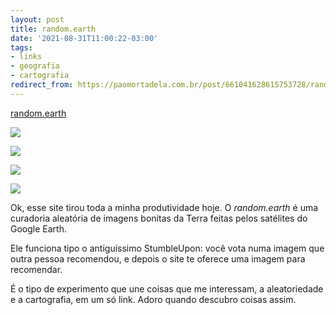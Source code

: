 ```yaml
---
layout: post
title: random.earth
date: '2021-08-31T11:00:22-03:00'
tags:
- links
- geografia
- cartografia
redirect_from: https://paomortadela.com.br/post/661041628615753728/randomearth
---
```

[random.earth](https://random.earth/)  

![](https://64.media.tumblr.com/13ece4f0c07d970771022e7d8dab59e4/1b5b824393f1a386-b5/s540x810/ef446c76e74a6cde7224ca806927fb7cfb3f6ddb.png)

![](https://64.media.tumblr.com/9d7a84f1b50508b90f3038f23caef85f/1b5b824393f1a386-3d/s540x810/9d09851649937b131e61fdf31cf39ede593c5b2e.png)

![](https://64.media.tumblr.com/cd4cf9fb159ddd1104a4c1395c3a02f1/1b5b824393f1a386-aa/s540x810/c6e87ec16fa683c63b5eedaa80a69b06deaedad1.png)

![](https://64.media.tumblr.com/59144da326f75101c4ab09c28dccf14a/1b5b824393f1a386-31/s540x810/f670847bf0dcb83e29b1790c6d5b6ade15306ad3.png)

Ok, esse site tirou toda a minha produtividade hoje. O _random.earth_ é uma curadoria aleatória de imagens bonitas da Terra feitas pelos satélites do Google Earth.

Ele funciona tipo o antiguíssimo StumbleUpon: você vota numa imagem que outra pessoa recomendou, e depois o site te oferece uma imagem para recomendar.

É o tipo de experimento que une coisas que me interessam, a aleatoriedade e a cartografia, em um só link. Adoro quando descubro coisas assim.

